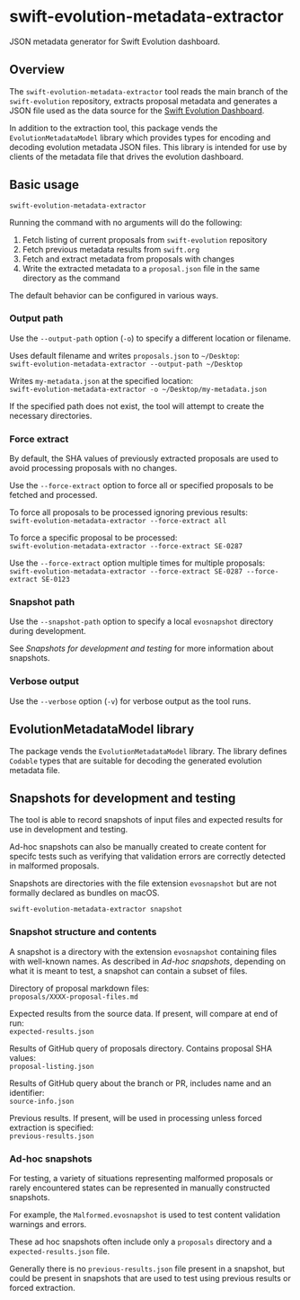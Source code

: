 # swift-evolution-metadata-extractor
JSON metadata generator for Swift Evolution dashboard.

## Overview
The `swift-evolution-metadata-extractor` tool reads the main branch of the `swift-evolution` repository, extracts proposal metadata and generates a JSON file used as the data source for the [Swift Evolution Dashboard](https://swift-org/swift-evolution).

In addition to the extraction tool, this package vends the `EvolutionMetadataModel` library which provides types for encoding and decoding evolution metadata JSON files. This library is intended for use by clients of the metadata file that drives the evolution dashboard. 

## Basic usage

`swift-evolution-metadata-extractor`

Running the command with no arguments will do the following:
1. Fetch listing of current proposals from `swift-evolution` repository
2. Fetch previous metadata results from `swift.org`
3. Fetch and extract metadata from proposals with changes
4. Write the extracted metadata to a `proposal.json` file in the same directory as the command

The default behavior can be configured in various ways.

### Output path

Use the `--output-path` option (`-o`) to specify a different location or filename.

Uses default filename and writes `proposals.json` to `~/Desktop`:  
`swift-evolution-metadata-extractor --output-path ~/Desktop`

Writes `my-metadata.json` at the specified location:  
`swift-evolution-metadata-extractor -o ~/Desktop/my-metadata.json`

If the specified path does not exist, the tool will attempt to create the necessary directories.

### Force extract

By default, the SHA values of previously extracted proposals are used to avoid processing proposals with no changes.

Use the `--force-extract` option to force all or specified proposals to be fetched and processed.

To force all proposals to be processed ignoring previous results:  
`swift-evolution-metadata-extractor --force-extract all`

To force a specific proposal to be processed:  
`swift-evolution-metadata-extractor --force-extract SE-0287`

Use the `--force-extract` option multiple times for multiple proposals:  
`swift-evolution-metadata-extractor --force-extract SE-0287 --force-extract SE-0123`

### Snapshot path

Use the `--snapshot-path` option to specify a local `evosnapshot` directory during development.

See _Snapshots for development and testing_ for more information about snapshots.

### Verbose output

Use the `--verbose` option (`-v`) for verbose output as the tool runs.

## EvolutionMetadataModel library
The package vends the `EvolutionMetadataModel` library. The library defines `Codable` types that are suitable for decoding the generated evolution metadata file.

## Snapshots for development and testing
The tool is able to record snapshots of input files and expected results for use in development and testing.

Ad-hoc snapshots can also be manually created to create content for specifc tests such as verifying that validation errors are correctly detected in malformed proposals.

Snapshots are directories with the file extension `evosnapshot` but are not formally declared as bundles on macOS.

`swift-evolution-metadata-extractor snapshot`

### Snapshot structure and contents
A snapshot is a directory with the extension `evosnapshot` containing files with well-known names. As described in _Ad-hoc snapshots_, depending on what it is meant to test, a snapshot can contain a subset of files.

Directory of proposal markdown files:  
`proposals/XXXX-proposal-files.md`

Expected results from the source data. If present, will compare at end of run:  
`expected-results.json`

Results of GitHub query of proposals directory. Contains proposal SHA values:  
`proposal-listing.json`

Results of GitHub query about the branch or PR, includes name and an identifier:  
`source-info.json`

Previous results. If present, will be used in processing unless forced extraction is specified:  
`previous-results.json`

### Ad-hoc snapshots
For testing, a variety of situations representing malformed proposals or rarely encountered states can be represented in manually constructed snapshots.

For example, the `Malformed.evosnapshot` is used to test content validation warnings and errors.

These ad hoc snapshots often include only a `proposals` directory and a `expected-results.json` file.

Generally there is no `previous-results.json` file present in a snapshot, but could be present in snapshots that are used to test using previous results or forced extraction.
